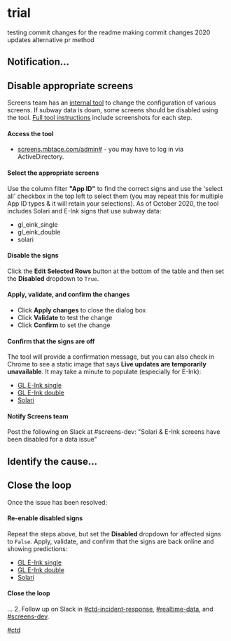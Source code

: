 # trial

testing commit changes for the readme
making commit changes
2020 updates
alternative pr method

## Notification...

## Disable appropriate screens

Screens team has an [internal tool](https://screens.mbtace.com/admin#/) to change the configuration of various screens. If subway data is down, some screens should be disabled using the tool. [Full tool instructions](https://docs.google.com/document/d/1rFPyd3vxRbpuuRRAJ1iwTgEVhj23TJtzHP_JqYofJLA/edit?usp=sharing#heading=h.ufspnh7giid0) include screenshots for each step.

#### Access the tool
* [screens.mbtace.com/admin#](https://screens.mbtace.com/admin#/) - you may have to log in via ActiveDirectory.

#### Select the appropriate screens
Use the column filter **"App ID"** to find the correct signs and use the 'select all' checkbox in the top left to select them (you may repeat this for multiple App ID types & it will retain your selections). As of October 2020, the tool includes Solari and E-Ink signs that use subway data:
* gl_eink_single
* gl_eink_double
* solari

#### Disable the signs
Click the **Edit Selected Rows** button at the bottom of the table and then set the **Disabled** dropdown to `True`.

#### Apply, validate, and confirm the changes
* Click **Apply changes** to close the dialog box
* Click **Validate** to test the change
* Click **Confirm** to set the change

#### Confirm that the signs are off
The tool will provide a confirmation message, but you can also check in Chrome to see a static image that says **Live updates are temporarily unavailable**. It may take a minute to populate (especially for E-Ink):
* [GL E-Ink single](https://screens.mbta.com/screen/gl_eink_single)
* [GL E-Ink double](https://screens.mbta.com/screen/gl_eink_double)
* [Solari](https://screens.mbta.com/screen/solari?scroll=true)

#### Notify Screens team
Post the following on Slack at #screens-dev: "Solari & E-Ink screens have been disabled for a data issue"

## Identify the cause...

## Close the loop

Once the issue has been resolved:

#### Re-enable disabled signs
Repeat the steps above, but set the **Disabled** dropdown for affected signs to `False`. Apply, validate, and confirm that the signs are back online and showing predictions:
* [GL E-Ink single](https://screens.mbta.com/screen/gl_eink_single)
* [GL E-Ink double](https://screens.mbta.com/screen/gl_eink_double)
* [Solari](https://screens.mbta.com/screen/solari?scroll=true)

#### Close the loop
...
2. Follow up on Slack in [#ctd-incident-response](https://mbta.slack.com/archives/C01B0577NH4), [#realtime-data](https://mbta.slack.com/archives/CF6RECCP7), and [#screens-dev](https://mbta.slack.com/archives/CSZEKL4G4).

[#ctd](https://mbta.slack.com/archives/G7GA11JJW)
